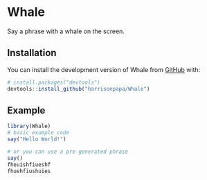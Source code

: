 # Whale

<!-- badges: start -->
<!-- badges: end -->

Say a phrase with a whale on the screen.

## Installation

You can install the development version of Whale from [GitHub](https://github.com/) with:

``` r
# install.packages("devtools")
devtools::install_github("harrisonpapa/Whale")
```

## Example

``` r
library(Whale)
# basic example code
say("Hello World!")

# or you can use a pre generated phrase
say()
fheuishfiueshf
fhuehfiushuies
```

